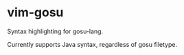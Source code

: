 # vim-gosu
Syntax highlighting for gosu-lang.

Currently supports Java syntax, regardless of gosu filetype.
